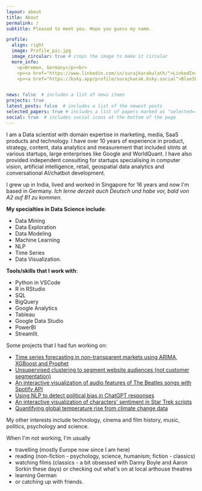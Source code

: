 ```yaml
---
layout: about
title: About
permalink: /
subtitle: Pleased to meet you. Hope you guess my name.

profile:
  align: right
  image: Profile_pic.jpg
  image_circular: true # crops the image to make it circular
  more_info: 
    <p>Bremen, Germany</p><br>
    <p><a href="https://www.linkedin.com/in/surajkarakulath/">LinkedIn</a></p><br>
    <p><a href="https://bsky.app/profile/surajkarak.bsky.social">BlueSky</a></p>


news: false  # includes a list of news items
projects: true
latest_posts: false  # includes a list of the newest posts
selected_papers: true # includes a list of papers marked as "selected={true}"
social: true  # includes social icons at the bottom of the page
---
```


I am a Data scientist with domain expertise in marketing, media, SaaS products and technology. I have over 10 years of experience in product, strategy, content, data analytics and measurement that included stints at various startups, large enterprises like Google and WorldQuant. I have also provided independent consulting for startups specialising in computer vision, artificial intelligence, retail, geospatial data analytics and conversational AI/chatbot development.

I grew up in India, lived and worked in Singapore for 16 years and now I'm based in Germany. *Ich lerne derzeit auch Deutsch und habe vor, bald von A2 auf B1 zu kommen.*

**My specialties in Data Science include**: 
- Data Mining
- Data Exploration
- Data Modeling
- Machine Learning
- NLP
- Time Series
- Data Visualization.

**Tools/skills that I work with**: 
- Python in VSCode
- R in RStudio
- SQL
- BigQuery
- Google Analytics
- Tableau
- Google Data Studio 
- PowerBI
- Streamlit.

Some projects that I had fun working on:
- <a href="https://surajkarak.github.io/projects/Time-Series-Forecasting/"> Time series forecasting in non-transparent markets using ARIMA, XGBoost and Prophet </a>
- <a href="https://surajkarak.github.io/projects/Clustering-Marketing-Data-Science/"> Unsupervised clustering to segment website audiences (not customer segmentation) </a>
- <a href= "https://surajkarak.github.io/projects/Spotify-API-Data-Extraction-Visualization/"> An interactive visualization of audio features of The Beatles songs with Spotify API </a>
- <a href="https://surajkarak.github.io/projects/NLP-ChatGPT-Bias/"> Using NLP to detect political bias in ChatGPT responses </a>
- <a href="https://surajkarak.github.io/projects/NLP-Sentiment-Analysis-Star-Trek/"> An interactive visualization of characters' sentiment in Star Trek scripts </a>
- <a href="https://surajkarak.github.io/projects/Climate-Data-Analysis/"> Quantifying global temperature rise from climate change data </a>

My other interests include technology, cinema and film history, music, politics, psychology and science.

When I'm not working, I'm usually 
- travelling (mostly Europe now since I am here)
- reading (non-fiction - psychology, science, humanism; fiction - classics)
- watching films (classics - a bit obsessed with Danny Boyle and Aaron Sorkin these days) or checking out what's on at local arthouse theatres 
- learning German
- or catching up with friends.